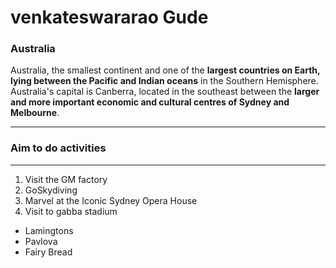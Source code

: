 # venkateswararao Gude
### Australia 
Australia, the smallest continent and one of the **largest countries on Earth, lying between the Pacific and Indian oceans** in the Southern Hemisphere. Australia's capital is Canberra, located in the southeast between the **larger and more important economic and cultural centres of Sydney and Melbourne**.

---
### Aim to do activities ###
---
1. Visit the GM factory
2. GoSkydiving
3. Marvel at the Iconic Sydney Opera House
4. Visit to gabba stadium
* Lamingtons
* Pavlova
* Fairy Bread

